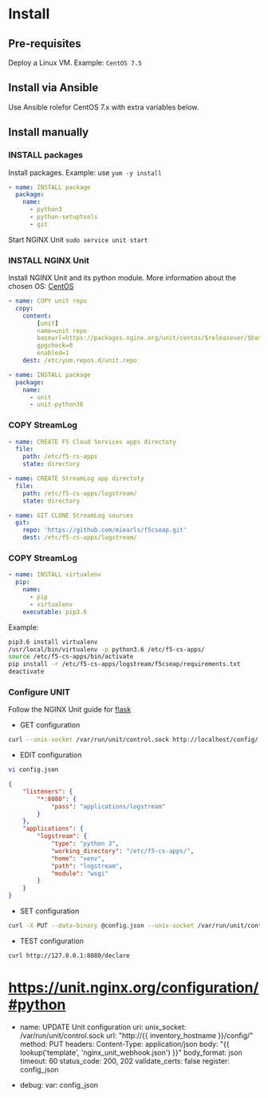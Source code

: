 # Install
## Pre-requisites
Deploy a Linux VM.
Example: `CentOS 7.5`

## Install via Ansible
Use Ansible rolefor CentOS 7.x with extra variables below.

## Install manually
### INSTALL packages
Install packages.
Example: use `yum -y install`
```yaml
- name: INSTALL package
  package:
    name:
      - python3
      - python-setuptools
      - git
```

Start NGINX Unit
`sudo service unit start`

### INSTALL NGINX Unit
Install NGINX Unit and its python module.
More information about the chosen OS: [CentOS](https://unit.nginx.org/installation/#centos)
```yaml
- name: COPY unit repo
  copy:
    content:
        [unit]
        name=unit repo
        baseurl=https://packages.nginx.org/unit/centos/$releasever/$basearch/
        gpgcheck=0
        enabled=1
    dest: /etc/yum.repos.d/unit.repo
```
```yaml
- name: INSTALL package
  package:
    name:
      - unit
      - unit-python36
```

### COPY StreamLog
```yaml
- name: CREATE F5 Cloud Services apps directoty
  file:
    path: /etc/f5-cs-apps
    state: directory
```
```yaml
- name: CREATE StreamLog app directoty
  file:
    path: /etc/f5-cs-apps/logstream/
    state: directory
```
```yaml
- name: GIT CLONE StreamLog sources
  git:
    repo: 'https://github.com/miearls/f5cseap.git'
    dest: /etc/f5-cs-apps/logstream/
```

### COPY StreamLog
```yaml
- name: INSTALL virtualenv
  pip:
    name:
      - pip
      - virtualenv
    executable: pip3.6
```
Example:
```bash
pip3.6 install virtualenv
/usr/local/bin/virtualenv -p python3.6 /etc/f5-cs-apps/
source /etc/f5-cs-apps/bin/activate
pip install -r /etc/f5-cs-apps/logstream/f5cseap/requirements.txt
deactivate
```

### Configure UNIT
Follow the NGINX Unit guide for [flask](https://unit.nginx.org/howto/flask/)
* GET configuration
```bash
curl --unix-socket /var/run/unit/control.sock http://localhost/config/ > config.json
```
* EDIT configuration
```bash
vi config.json
```
```json
{
    "listeners": {
        "*:8080": {
            "pass": "applications/logstream"
        }
    },
    "applications": {
        "logstream": {
            "type": "python 3",
            "working_directory": "/etc/f5-cs-apps/",
            "home": "venv",
            "path": "logstream",
            "module": "wsgi"
        }
    }
}
```
* SET configuration
```bash
curl -X PUT --data-binary @config.json --unix-socket /var/run/unit/control.sock http://localhost/config
```
* TEST configuration
```bash
curl http://127.0.0.1:8080/declare
```

# https://unit.nginx.org/configuration/#python
- name: UPDATE Unit configuration
  uri:
    unix_socket: /var/run/unit/control.sock
    url: "http://{{ inventory_hostname }}/config/"
    method: PUT
    headers:
        Content-Type: application/json
    body: "{{ lookup('template', 'nginx_unit_webhook.json') }}"
    body_format: json
    timeout: 60
    status_code: 200, 202
    validate_certs: false
  register: config_json

- debug:
    var: config_json





